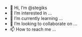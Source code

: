 - 👋 Hi, I’m @stegiks
- 👀 I’m interested in ...
- 🌱 I’m currently learning ...
- 💞️ I’m looking to collaborate on ...
- 📫 How to reach me ...

<!---
stegiks/stegiks is a ✨ special ✨ repository because its `README.md` (this file) appears on your GitHub profile.
You can click the Preview link to take a look at your changes.
--->
